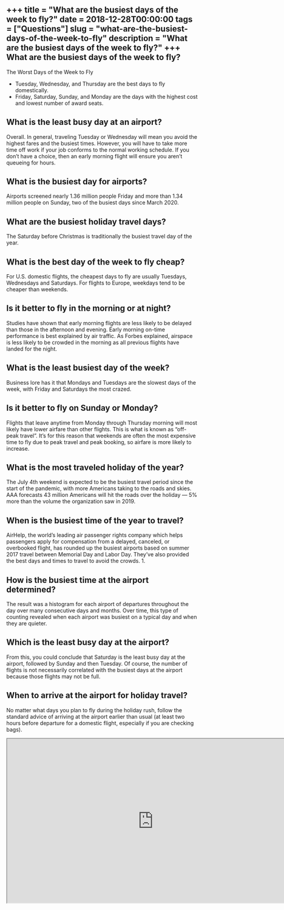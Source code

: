 +++
title = "What are the busiest days of the week to fly?"
date = 2018-12-28T00:00:00
tags = ["Questions"]
slug = "what-are-the-busiest-days-of-the-week-to-fly"
description = "What are the busiest days of the week to fly?"
+++
What are the busiest days of the week to fly?
---------------------------------------------

The Worst Days of the Week to Fly

- Tuesday, Wednesday, and Thursday are the best days to fly domestically.
- Friday, Saturday, Sunday, and Monday are the days with the highest cost and lowest number of award seats.

What is the least busy day at an airport?
-----------------------------------------

Overall. In general, traveling Tuesday or Wednesday will mean you avoid the highest fares and the busiest times. However, you will have to take more time off work if your job conforms to the normal working schedule. If you don’t have a choice, then an early morning flight will ensure you aren’t queueing for hours.

What is the busiest day for airports?
-------------------------------------

Airports screened nearly 1.36 million people Friday and more than 1.34 million people on Sunday, two of the busiest days since March 2020.

What are the busiest holiday travel days?
-----------------------------------------

The Saturday before Christmas is traditionally the busiest travel day of the year.

What is the best day of the week to fly cheap?
----------------------------------------------

For U.S. domestic flights, the cheapest days to fly are usually Tuesdays, Wednesdays and Saturdays. For flights to Europe, weekdays tend to be cheaper than weekends.

Is it better to fly in the morning or at night?
-----------------------------------------------

Studies have shown that early morning flights are less likely to be delayed than those in the afternoon and evening. Early morning on-time performance is best explained by air traffic. As Forbes explained, airspace is less likely to be crowded in the morning as all previous flights have landed for the night.

What is the least busiest day of the week?
------------------------------------------

Business lore has it that Mondays and Tuesdays are the slowest days of the week, with Friday and Saturdays the most crazed.

Is it better to fly on Sunday or Monday?
----------------------------------------

Flights that leave anytime from Monday through Thursday morning will most likely have lower airfare than other flights. This is what is known as “off-peak travel”. It’s for this reason that weekends are often the most expensive time to fly due to peak travel and peak booking, so airfare is more likely to increase.

What is the most traveled holiday of the year?
----------------------------------------------

The July 4th weekend is expected to be the busiest travel period since the start of the pandemic, with more Americans taking to the roads and skies. AAA forecasts 43 million Americans will hit the roads over the holiday — 5% more than the volume the organization saw in 2019.

When is the busiest time of the year to travel?
-----------------------------------------------

AirHelp, the world’s leading air passenger rights company which helps passengers apply for compensation from a delayed, canceled, or overbooked flight, has rounded up the busiest airports based on summer 2017 travel between Memorial Day and Labor Day. They’ve also provided the best days and times to travel to avoid the crowds. 1.

How is the busiest time at the airport determined?
--------------------------------------------------

The result was a histogram for each airport of departures throughout the day over many consecutive days and months. Over time, this type of counting revealed when each airport was busiest on a typical day and when they are quieter.

Which is the least busy day at the airport?
-------------------------------------------

From this, you could conclude that Saturday is the least busy day at the airport, followed by Sunday and then Tuesday. Of course, the number of flights is not necessarily correlated with the busiest days at the airport because those flights may not be full.

When to arrive at the airport for holiday travel?
-------------------------------------------------

No matter what days you plan to fly during the holiday rush, follow the standard advice of arriving at the airport earlier than usual (at least two hours before departure for a domestic flight, especially if you are checking bags).

<iframe allow="accelerometer; autoplay; clipboard-write; encrypted-media; gyroscope; picture-in-picture" allowfullscreen="" class="__youtube_prefs__  epyt-is-override  no-lazyload" data-no-lazy="1" data-origheight="433" data-origwidth="770" data-skipgform_ajax_framebjll="" height="433" id="_ytid_47770" loading="lazy" src="https://www.youtube.com/embed/e_5qUXNV2B0?enablejsapi=1&autoplay=0&cc_load_policy=0&cc_lang_pref=&iv_load_policy=1&loop=0&modestbranding=0&rel=1&fs=1&playsinline=0&autohide=2&theme=dark&color=red&controls=1&" title="YouTube player" width="770"></iframe>